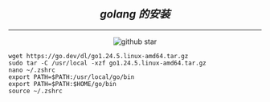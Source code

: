 <div align="center">

## **_golang 的安装_**

---

![github star](https://img.shields.io/badge/tattoo1880-v_1.0-blue)

</div>

```shell
wget https://go.dev/dl/go1.24.5.linux-amd64.tar.gz
sudo tar -C /usr/local -xzf go1.24.5.linux-amd64.tar.gz
nano ~/.zshrc
export PATH=$PATH:/usr/local/go/bin
export PATH=$PATH:$HOME/go/bin
source ~/.zshrc
```
